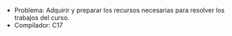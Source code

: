 * Problema: Adquirir y preparar los recursos necesarias para resolver los trabajos del curso.
* Compilador: C17